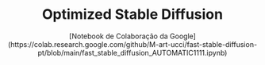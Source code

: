 <h1 align="center">Optimized Stable Diffusion</h1>
<p align="center">
[Notebook de Colaboração da Google](https://colab.research.google.com/github/M-art-ucci/fast-stable-diffusion-pt/blob/main/fast_stable_diffusion_AUTOMATIC1111.ipynb)

